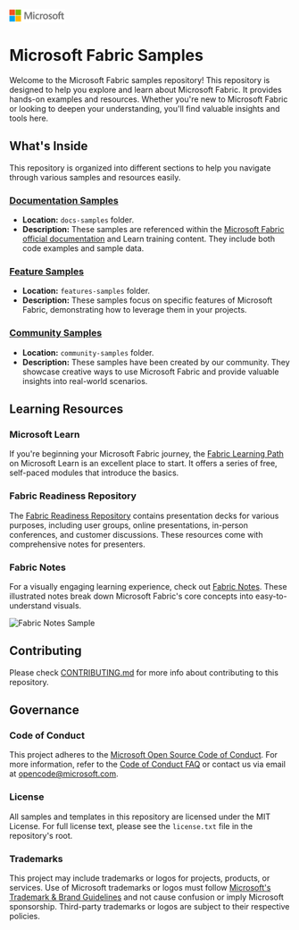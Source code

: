 ![Microsoft Logo](./media/microsoft-logo-small.png)

# Microsoft Fabric Samples

Welcome to the Microsoft Fabric samples repository! This repository is designed to help you explore and learn about Microsoft Fabric.  It provides hands-on examples and resources. Whether you're new to Microsoft Fabric or looking to deepen your understanding, you'll find valuable insights and tools here.

## What's Inside

This repository is organized into different sections to help you navigate through various samples and resources easily.

### [Documentation Samples](./docs-samples)

- **Location:** `docs-samples` folder.
- **Description:** These samples are referenced within the [Microsoft Fabric official documentation](https://aka.ms/fabric-docs) and Learn training content. They include both code examples and sample data.

### [Feature Samples](./e2e-samples/)

- **Location:** `features-samples` folder.
- **Description:** These samples focus on specific features of Microsoft Fabric, demonstrating how to leverage them in your projects.

### [Community Samples](./community-samples/)

- **Location:** `community-samples` folder.
- **Description:** These samples have been created by our community. They showcase creative ways to use Microsoft Fabric and provide valuable insights into real-world scenarios.
  
## Learning Resources

### Microsoft Learn

If you're beginning your Microsoft Fabric journey, the [Fabric Learning Path](https://learn.microsoft.com/training/paths/get-started-fabric/) on Microsoft Learn is an excellent place to start. It offers a series of free, self-paced modules that introduce the basics.

### Fabric Readiness Repository

The [Fabric Readiness Repository](https://github.com/microsoft/Fabric-Readiness) contains presentation decks for various purposes, including user groups, online presentations, in-person conferences, and customer discussions. These resources come with comprehensive notes for presenters.

### Fabric Notes

For a visually engaging learning experience, check out [Fabric Notes](https://aka.ms/fabricnotes). These illustrated notes break down Microsoft Fabric's core concepts into easy-to-understand visuals.
  
  ![Fabric Notes Sample](https://microsoft.github.io/fabricnotes/images/notes/01-welcome.png)

## Contributing

Please check [CONTRIBUTING.md](./CONTRIBUTING.md) for more info about contributing to this repository.

## Governance

### Code of Conduct

This project adheres to the [Microsoft Open Source Code of Conduct](https://opensource.microsoft.com/codeofconduct/). For more information, refer to the [Code of Conduct FAQ](https://opensource.microsoft.com/codeofconduct/faq/) or contact us via email at [opencode@microsoft.com](mailto:opencode@microsoft.com).

### License

All samples and templates in this repository are licensed under the MIT License. For full license text, please see the `license.txt` file in the repository's root.

### Trademarks

This project may include trademarks or logos for projects, products, or services. Use of Microsoft trademarks or logos must follow [Microsoft's Trademark & Brand Guidelines](https://www.microsoft.com/en-us/legal/intellectualproperty/trademarks/usage/general) and not cause confusion or imply Microsoft sponsorship. Third-party trademarks or logos are subject to their respective policies.